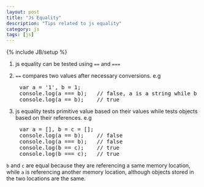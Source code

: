 ```yaml
---
layout: post
title: "Js Equality"
description: "Tips related to js equality"
category: js
tags: [js]
---
```

{% include JB/setup %}

1. js equality can be tested using <code>==</code> and <code>===</code>

2. <code>==</code> compares two values after necessary conversions. e.g

<pre class='prettyprint lang-js'>
	var a = '1', b = 1;
	console.log(a === b); 	// false, a is a string while b is a number
	console.log(a == b); 	// true
</pre>

3. js equality tests primitive value based on their values while tests objects based on their references. e.g

<pre class='prettyprint lang-js'>
	var a = [], b = c = [];
	console.log(a == b);	// false
	console.log(a === b); 	// false
	console.log(b == c);	// true
	console.log(b === c);	// true
</pre>

<code>b</code> and <code>c</code> are equal because they are referencing a same memory location, while <code>a</code> is referencing another memory location, although objects stored in the two locations are the same.

<script src="//google-code-prettify.googlecode.com/svn/loader/run_prettify.js"></script>